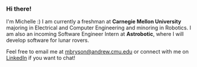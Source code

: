 ### Hi there!

I'm Michelle :) I am currently a freshman at **Carnegie Mellon University** majoring in Electrical and Computer Engineering and minoring in Robotics. I am also an incoming Software Engineer Intern at **Astrobotic**, where I will develop software for lunar rovers.

Feel free to email me at mbryson@andrew.cmu.edu or connect with me on [LinkedIn](https://www.linkedin.com/in/michelle-a-bryson/) if you want to chat!



<!--
**michelle-a-bryson/michelle-a-bryson** is a ✨ _special_ ✨ repository because its `README.md` (this file) appears on your GitHub profile.

Here are some ideas to get you started:

- 🔭 I’m currently working on ...
- 🌱 I’m currently learning ...
- 👯 I’m looking to collaborate on ...
- 🤔 I’m looking for help with ...
- 💬 Ask me about ...
- 📫 How to reach me: ...
- 😄 Pronouns: ...
- ⚡ Fun fact: ...
-->
